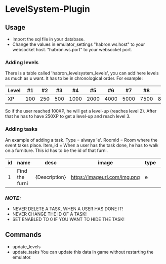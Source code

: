 # LevelSystem-Plugin
## Usage
- Import the sql file in your database.
- Change the values in emulator_settings
"habron.ws.host" to your websocket host. 
"habron.ws.port" to your websocket port. 
### Adding levels
There is a table called 'habron_levelsystem_levels', you can add here levels as much as u want.
It has to be in chronological order.
For example:

Level | #1 | #2 | #3 | #4 | #5 | #6 | #7 | #8 | #9 | #10 | #11
--- | --- | --- | --- |--- |--- |--- |--- |--- |--- |--- |---
XP | 100 | 250 | 500 | 1000 | 2000 | 4000 | 5000 | 7500 | 8500 | 9900 | 10000

So if the user reached 100XP, he will get a level-up (reaches level 2). After that he has to have 250XP to get a level-up and reach level 3.
  
  
### Adding tasks
An example of adding a task. 
Type = always 'e'. 
RoomId = Room where the event takes place. 
Item_id = When a user has the task done, he has to walk on a furniture.
This id has to be the id of that furni.

id | name | desc |image | type | roomId | XP | item_id | enabled
--- | --- | --- | --- |--- |--- |--- |--- |---
1 | Find the furni | {Description}  | https://imageurl.com/img.png | e | {roomId} | amount of XP | {itemId} | {0/1} (boolean)

### **_NOTE:_**
- NEVER DELETE A TASK, WHEN A USER HAS DONE IT! 
- NEVER CHANGE THE ID OF A TASK!
- SET ENABLED TO 0 IF YOU WANT TO HIDE THE TASK!

## Commands
- update_levels
- update_tasks 
You can update this data in game without restarting the emulator.


